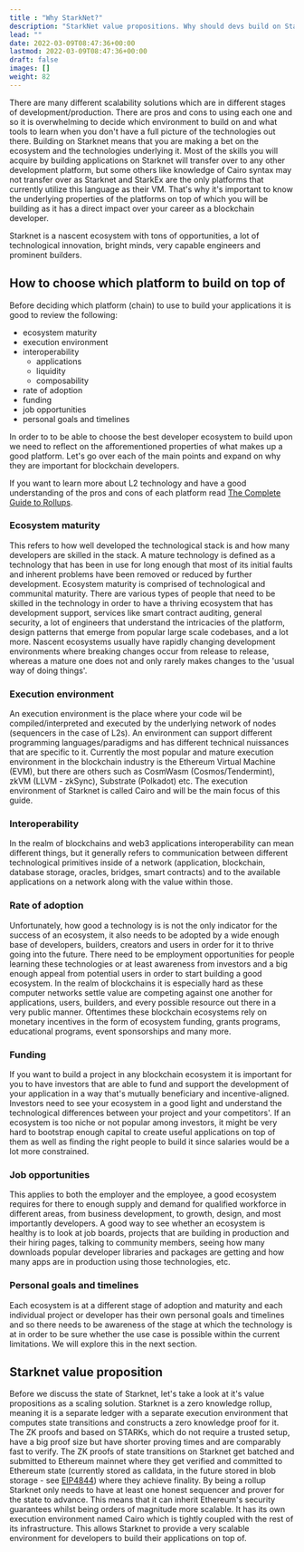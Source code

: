 ```yaml
---
title : "Why StarkNet?"
description: "StarkNet value propositions. Why should devs build on StarkNet?"
lead: ""
date: 2022-03-09T08:47:36+00:00
lastmod: 2022-03-09T08:47:36+00:00
draft: false
images: []
weight: 82
---
```


There are many different scalability solutions which are in different stages of development/production. There are pros and cons to using each one and so it is overwhelming to decide which environment to build on and what tools to learn when you don't have a full picture of the technologies out there. Building on Starknet means that you are making a bet on the ecosystem and the technologies underlying it. Most of the skills you will acquire by building applications on Starknet will transfer over to any other development platform, but some others like knowledge of Cairo syntax may not transfer over as Starknet and StarkEx are the only platforms that currently utilize this language as their VM. That's why it's important to know the underlying properties of the platforms on top of which you will be building as it has a direct impact over your career as a blockchain developer.

Starknet is a nascent ecosystem with tons of opportunities, a lot of technological innovation, bright minds, very capable engineers and prominent builders.

## How to choose which platform to build on top of

Before deciding which platform (chain) to use to build your applications it is good to review the following:

- ecosystem maturity
- execution environment
- interoperability
  - applications
  - liquidity
  - composability
- rate of adoption
- funding
- job opportunities
- personal goals and timelines

In order to to be able to choose the best developer ecosystem to build upon we need to reflect on the afforementioned properties of what makes up a good platform. Let's go over each of the main points and expand on why they are important for blockchain developers.

If you want to learn more about L2 technology and have a good understanding of the pros and cons of each platform read [The Complete Guide to Rollups](https://members.delphidigital.io/reports/the-complete-guide-to-rollups/).

### Ecosystem maturity

This refers to how well developed the technological stack is and how many developers are skilled in the stack. A mature technology is defined as a technology that has been in use for long enough that most of its initial faults and inherent problems have been removed or reduced by further development. Ecosystem maturity is comprised of technological and communital maturity. There are various types of people that need to be skilled in the technology in order to have a thriving ecosystem that has development support, services like smart contract auditing, general security, a lot of engineers that understand the intricacies of the platform, design patterns that emerge from popular large scale codebases, and a lot more. Nascent ecosystems usually have rapidly changing development environments where breaking changes occur from release to release, whereas a mature one does not and only rarely makes changes to the 'usual way of doing things'.

### Execution environment

An execution environment is the place where your code wil be compiled/interpreted and executed by the underlying network of nodes (sequencers in the case of L2s). An environment can support different programming languages/paradigms and has different technical nuissances that are specific to it. Currently the most popular and mature execution environment in the blockchain industry is the Ethereum Virtual Machine (EVM), but there are others such as CosmWasm (Cosmos/Tendermint), zkVM (LLVM - zkSync), Substrate (Polkadot) etc. The execution environment of Starknet is called Cairo and will be the main focus of this guide.

### Interoperability

In the realm of blockchains and web3 applications interoperability can mean different things, but it generally refers to communication between different technological primitives inside of a network (application, blockchain, database storage, oracles, bridges, smart contracts) and to the available applications on a network along with the value within those.

### Rate of adoption

Unfortunately, how good a technology is is not the only indicator for the success of an ecosystem, it also needs to be adopted by a wide enough base of developers, builders, creators and users in order for it to thrive going into the future. There need to be employment opportunities for people learning these technologies or at least awareness from investors and a big enough appeal from potential users in order to start building a good ecosystem. In the realm of blockchains it is especially hard as these computer networks settle value are competing against one another for applications, users, builders, and every possible resource out there in a very public manner. Oftentimes these blockchain ecosystems rely on monetary incentives in the form of ecosystem funding, grants programs, educational programs, event sponsorships and many more.

### Funding

If you want to build a project in any blockchain ecosystem it is important for you to have investors that are able to fund and support the development of your application in a way that's mutually beneficiary and incentive-aligned. Investors need to see your ecosystem in a good light and understand the technological differences between your project and your competitors'. If an ecosystem is too niche or not popular among investors, it might be very hard to bootstrap enough capital to create useful applications on top of them as well as finding the right people to build it since salaries would be a lot more constrained.

### Job opportunities

This applies to both the employer and the employee, a good ecosystem requires for there to enough supply and demand for qualified workforce in different areas, from business development, to growth, design, and most importantly developers. A good way to see whether an ecosystem is healthy is to look at job boards, projects that are building in production and their hiring pages, talking to community members, seeing how many downloads popular developer libraries and packages are getting and how many apps are in production using those technologies, etc.

### Personal goals and timelines

Each ecosystem is at a different stage of adoption and maturity and each individual project or developer has their own personal goals and timelines and so there needs to be awareness of the stage at which the technology is at in order to be sure whether the use case is possible within the current limitations. We will explore this in the next section.

## Starknet value proposition

Before we discuss the state of Starknet, let's take a look at it's value propositions as a scaling solution. Starknet is a zero knowledge rollup, meaning it is a separate ledger with a separate execution environment that computes state transitions and constructs a zero knowledge proof for it. The ZK proofs and based on STARKs, which do not require a trusted setup, have a big proof size but have shorter proving times and are comparably fast to verify. The ZK proofs of state transitions on Starknet get batched and submitted to Ethereum mainnet where they get verified and committed to Ethereum state (currently stored as calldata, in the future stored in blob storage - see [EIP4844](http://eip4844.com)) where they achieve finality. By being a rollup Starknet only needs to have at least one honest sequencer and prover for the state to advance. This means that it can inherit Ethereum's security guarantees whilst being orders of magnitude more scalable. It has its own execution environment named Cairo which is tightly coupled with the rest of its infrastructure. This allows Starknet to provide a very scalable environment for developers to build their applications on top of.
